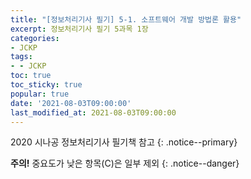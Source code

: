 ```yaml
---
title: "[정보처리기사 필기] 5-1. 소프트웨어 개발 방법론 활용"
excerpt: 정보처리기사 필기 5과목 1장
categories:
- JCKP
tags:
- - JCKP
toc: true
toc_sticky: true
popular: true
date: '2021-08-03T09:00:00'
last_modified_at: 2021-08-03T09:00:00
---
```

2020 시나공 정보처리기사 필기책 참고
{: .notice--primary}

**주의!** 중요도가 낮은 항목(C)은 일부 제외
{: .notice--danger}